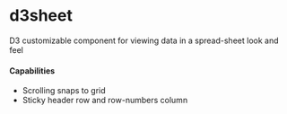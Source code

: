 # d3sheet
D3 customizable component for viewing data in a spread-sheet look and feel


#### Capabilities
* Scrolling snaps to grid
* Sticky header row and row-numbers column

